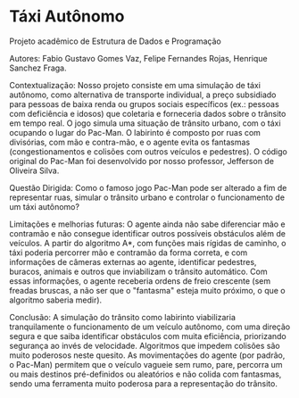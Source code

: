 # Táxi Autônomo

Projeto acadêmico de Estrutura de Dados e Programação

Autores: 
Fabio Gustavo Gomes Vaz,
Felipe Fernandes Rojas,
Henrique Sanchez Fraga.

Contextualização: Nosso projeto consiste em uma simulação de táxi autônomo, 
como alternativa de transporte individual, a preço subsidiado para pessoas 
de baixa renda ou grupos sociais específicos (ex.: pessoas com deficiência 
e idosos) que coletaria e forneceria dados sobre o trânsito em tempo real. 
O jogo simula uma situação de trânsito urbano, com o táxi ocupando o lugar 
do Pac-Man. O labirinto é composto por ruas com divisórias, com mão e contra-mão,
e o agente evita os fantasmas (congestionamentos e colisões com outros 
veículos e pedestres). O código original do Pac-Man foi desenvolvido por nosso
professor, Jefferson de Oliveira Silva.

Questão Dirigida: Como o famoso jogo Pac-Man pode ser alterado a fim de 
representar ruas, simular o trânsito urbano e controlar o funcionamento de um 
táxi autônomo?

Limitações e melhorias futuras: O agente ainda não sabe diferenciar mão e 
contramão e não consegue identificar outros possíveis obstáculos além de 
veículos. A partir do algoritmo A*, com funções mais rígidas de caminho, o táxi 
poderia percorrer mão e contramão da forma correta, e com informações de 
câmeras externas ao agente, identificar pedestres, buracos, animais e outros que
inviabilizam o trânsito automático. Com essas informações, o agente receberia
ordens de freio crescente (sem freadas bruscas, a não ser que o "fantasma" 
esteja muito próximo, o que o algoritmo saberia medir).

Conclusão: A simulação do trânsito como labirinto viabilizaria tranquilamente
o funcionamento de um veículo autônomo, com uma direção segura e que saiba 
identificar obstáculos com muita eficiência, priorizando segurança ao invés de
velocidade. Algoritmos que impedem colisões são muito poderosos neste quesito.
As movimentações do agente (por padrão, o Pac-Man) permitem que o veículo vagueie
sem rumo, pare, percorra um ou mais destinos pré-definidos ou aleatórios e não
colida com fantasmas, sendo uma ferramenta muito poderosa para a representação 
do trânsito.
